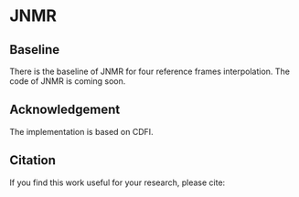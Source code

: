 # JNMR
## Baseline

There is the baseline of JNMR for four reference frames interpolation. The code of JNMR is coming soon.

## Acknowledgement

The implementation is based on CDFI.

## Citation

If you find this work useful for your research, please cite:
